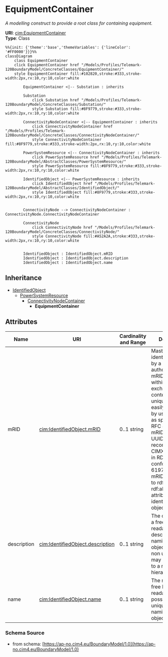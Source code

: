 # EquipmentContainer

_A modelling construct to provide a root class for containing equipment._

**URI**: [cim:EquipmentContainer](https://cim.ucaiug.io/ns#EquipmentContainer)<br />
**Type**: Class

```mermaid
%%{init: {'theme':'base','themeVariables': {'lineColor': '#FF0000'}}}%%
classDiagram
    class EquipmentContainer
    click EquipmentContainer href "/Models/Profiles/Telemark-120BoundaryModel/ConcreteClasses/EquipmentContainer/"
    style EquipmentContainer fill:#102820,stroke:#333,stroke-width:2px,rx:10,ry:10,color:white

        EquipmentContainer <|-- Substation : inherits

        Substation
            click Substation href "/Models/Profiles/Telemark-120BoundaryModel/ConcreteClasses/Substation/"
            style Substation fill:#8F9779,stroke:#333,stroke-width:2px,rx:10,ry:10,color:white
     
        ConnectivityNodeContainer <|-- EquipmentContainer : inherits
            click ConnectivityNodeContainer href "/Models/Profiles/Telemark-120BoundaryModel/ConcreteClasses/ConnectivityNodeContainer/"
            style ConnectivityNodeContainer fill:#8F9779,stroke:#333,stroke-width:2px,rx:10,ry:10,color:white
     
        PowerSystemResource <|-- ConnectivityNodeContainer : inherits
            click PowerSystemResource href "/Models/Profiles/Telemark-120BoundaryModel/AbstractClasses/PowerSystemResource/"
            style PowerSystemResource fill:#8F9779,stroke:#333,stroke-width:2px,rx:10,ry:10,color:white
     
        IdentifiedObject <|-- PowerSystemResource : inherits
            click IdentifiedObject href "/Models/Profiles/Telemark-120BoundaryModel/AbstractClasses/IdentifiedObject/"
            style IdentifiedObject fill:#8F9779,stroke:#333,stroke-width:2px,rx:10,ry:10,color:white


        ConnectivityNode --> ConnectivityNodeContainer : ConnectivityNode.ConnectivityNodeContainer

        ConnectivityNode
            click ConnectivityNode href "/Models/Profiles/Telemark-120BoundaryModel/ConcreteClasses/ConnectivityNode/"
            style ConnectivityNode fill:#A52A2A,stroke:#333,stroke-width:2px,rx:10,ry:10,color:white


        IdentifiedObject : IdentifiedObject.mRID
        IdentifiedObject : IdentifiedObject.description
        IdentifiedObject : IdentifiedObject.name
```

## Inheritance
* [IdentifiedObject](/Models/Profiles/Telemark-120BoundaryModel/AbstractClasses/IdentifiedObject/)
    * [PowerSystemResource](/Models/Profiles/Telemark-120BoundaryModel/AbstractClasses/PowerSystemResource/)
        * [ConnectivityNodeContainer](/Models/Profiles/Telemark-120BoundaryModel/ConcreteClasses/ConnectivityNodeContainer/)
            * **EquipmentContainer**

## Attributes
| Name | URI | Cardinality and Range | Description | Inheritance |
| ---  | --- | --- | --- | --- |
| mRID | [cim:IdentifiedObject.mRID](https://cim.ucaiug.io/ns#IdentifiedObject.mRID) | 0..1 string | Master resource identifier issued by a model authority. The mRID is unique within an exchange context. Global uniqueness is easily achieved by using a UUID, as specified in RFC 4122, for the mRID. The use of UUID is strongly recommended.For CIMXML data files in RDF syntax conforming to IEC 61970-552, the mRID is mapped to rdf:ID or rdf:about attributes that identify CIM object elements. | IdentifiedObject |
| description | [cim:IdentifiedObject.description](https://cim.ucaiug.io/ns#IdentifiedObject.description) | 0..1 string | The description is a free human readable text describing or naming the object. It may be non unique and may not correlate to a naming hierarchy. | IdentifiedObject |
| name | [cim:IdentifiedObject.name](https://cim.ucaiug.io/ns#IdentifiedObject.name) | 0..1 string | The name is any free human readable and possibly non unique text naming the object. | IdentifiedObject |

### Schema Source
* from schema: [https://ap-no.cim4.eu/BoundaryModel/1.0](https://ap-no.cim4.eu/BoundaryModel/1.0)
